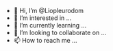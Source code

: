 - 👋 Hi, I’m @Liopleurodom
- 👀 I’m interested in ...
- 🌱 I’m currently learning ...
- 💞️ I’m looking to collaborate on ...
- 📫 How to reach me ...

<!---
Liopleurodom/Liopleurodom is a ✨ special ✨ repository because its `README.md` (this file) appears on your GitHub profile.
You can click the Preview link to take a look at your changes.
--->
